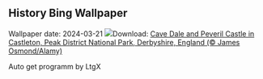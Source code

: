 ## History Bing Wallpaper
Wallpaper date: 2024-03-21
![](https://www.bing.com/th?id=OHR.SpringCaveDale_EN-CA2754665353_UHD.jpg&w=1000)Download: [Cave Dale and Peveril Castle in Castleton, Peak District National Park, Derbyshire, England (© James Osmond/Alamy)](https://www.bing.com/th?id=OHR.SpringCaveDale_EN-CA2754665353_UHD.jpg)

Auto get programm by LtgX
